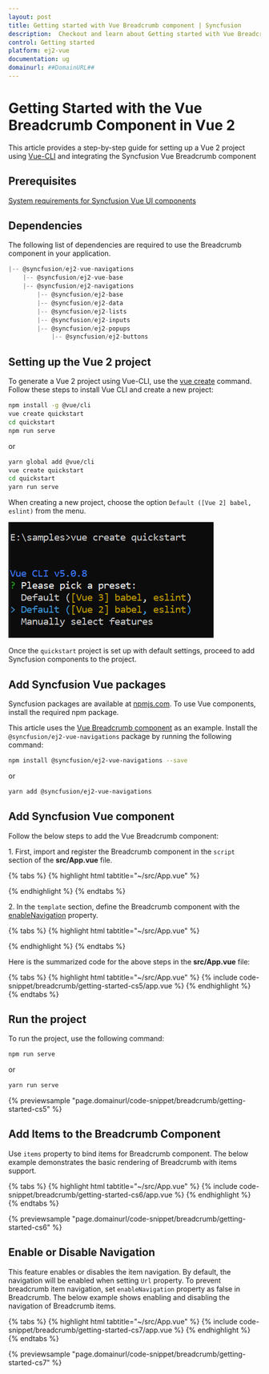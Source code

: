 ```yaml
---
layout: post
title: Getting started with Vue Breadcrumb component | Syncfusion
description:  Checkout and learn about Getting started with Vue Breadcrumb component of Syncfusion Essential JS 2 and more details.
control: Getting started 
platform: ej2-vue
documentation: ug
domainurl: ##DomainURL##
---
```


# Getting Started with the Vue Breadcrumb Component in Vue 2

This article provides a step-by-step guide for setting up a Vue 2 project using [Vue-CLI](https://cli.vuejs.org/) and integrating the Syncfusion Vue Breadcrumb component

## Prerequisites

[System requirements for Syncfusion Vue UI components](https://ej2.syncfusion.com/vue/documentation/system-requirements/)

## Dependencies

The following list of dependencies are required to use the Breadcrumb component in your application.

```js
|-- @syncfusion/ej2-vue-navigations
    |-- @syncfusion/ej2-vue-base
    |-- @syncfusion/ej2-navigations
        |-- @syncfusion/ej2-base
        |-- @syncfusion/ej2-data
        |-- @syncfusion/ej2-lists
        |-- @syncfusion/ej2-inputs
        |-- @syncfusion/ej2-popups
            |-- @syncfusion/ej2-buttons
```

## Setting up the Vue 2 project

To generate a Vue 2 project using Vue-CLI, use the [vue create](https://cli.vuejs.org/#getting-started) command. Follow these steps to install Vue CLI and create a new project:

```bash
npm install -g @vue/cli
vue create quickstart
cd quickstart
npm run serve
```

or

```bash
yarn global add @vue/cli
vue create quickstart
cd quickstart
yarn run serve
```

When creating a new project, choose the option `Default ([Vue 2] babel, eslint)` from the menu.

![Vue 2 project](../appearance/images/vue2-terminal.png)

Once the `quickstart` project is set up with default settings, proceed to add Syncfusion components to the project.

## Add Syncfusion Vue packages

Syncfusion packages are available at [npmjs.com](https://www.npmjs.com/search?q=ej2-vue). To use Vue components, install the required npm package.

This article uses the [Vue Breadcrumb component](https://www.syncfusion.com/vue-components/vue-breadcrumb) as an example. Install the `@syncfusion/ej2-vue-navigations` package by running the following command:

```bash
npm install @syncfusion/ej2-vue-navigations --save
```
or

```bash
yarn add @syncfusion/ej2-vue-navigations
```

## Add Syncfusion Vue component

Follow the below steps to add the Vue Breadcrumb component:

1\. First, import and register the Breadcrumb component in the `script` section of the **src/App.vue** file.

{% tabs %}
{% highlight html tabtitle="~/src/App.vue" %}

<script>
import { BreadcrumbComponent } from "@syncfusion/ej2-vue-navigations";

export default {
   components:{
    'ejs-breadcrumb': BreadcrumbComponent
   }
}
</script>

{% endhighlight %}
{% endtabs %}

2\. In the `template` section, define the Breadcrumb component with the [enableNavigation](https://ej2.syncfusion.com/vue/documentation/api/breadcrumb#enablenavigation) property.

{% tabs %}
{% highlight html tabtitle="~/src/App.vue" %}

<template>
<div>
<ejs-breadcrumb :enableNavigation='false'></ejs-breadcrumb>
</div>
</template>

{% endhighlight %}
{% endtabs %}

Here is the summarized code for the above steps in the **src/App.vue** file:

{% tabs %}
{% highlight html tabtitle="~/src/App.vue" %}
{% include code-snippet/breadcrumb/getting-started-cs5/app.vue %}
{% endhighlight %}
{% endtabs %}

## Run the project

To run the project, use the following command:

```bash
npm run serve
```

or

```bash
yarn run serve
```
        
{% previewsample "page.domainurl/code-snippet/breadcrumb/getting-started-cs5" %}

## Add Items to the Breadcrumb Component

Use `items` property to bind items for Breadcrumb component. The below example demonstrates the basic rendering of Breadcrumb with items support.

{% tabs %}
{% highlight html tabtitle="~/src/App.vue" %}
{% include code-snippet/breadcrumb/getting-started-cs6/app.vue %}
{% endhighlight %}
{% endtabs %}
        
{% previewsample "page.domainurl/code-snippet/breadcrumb/getting-started-cs6" %}

## Enable or Disable Navigation

This feature enables or disables the item navigation. By default, the navigation will be enabled when setting `Url` property. To prevent breadcrumb item navigation, set `enableNavigation` property as false in Breadcrumb. The below example shows enabling and disabling the navigation of Breadcrumb items.

{% tabs %}
{% highlight html tabtitle="~/src/App.vue" %}
{% include code-snippet/breadcrumb/getting-started-cs7/app.vue %}
{% endhighlight %}
{% endtabs %}
        
{% previewsample "page.domainurl/code-snippet/breadcrumb/getting-started-cs7" %}